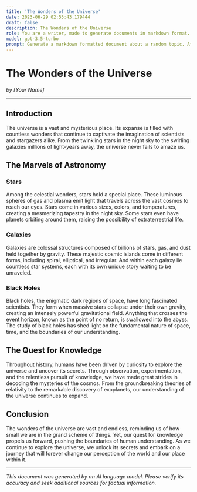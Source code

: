 ```yaml
---
title: 'The Wonders of the Universe'
date: 2023-06-29 02:55:43.179444
draft: false
description: The Wonders of the Universe
role: You are a writer, made to generate documents in markdown format. It is very important that all of the documents you generate are in valid markdown format.
model: gpt-3.5-turbo
prompt: Generate a markdown formatted document about a random topic. At the bottom, include a disclaimer explaining that the document was generated by you. The first line of the document should be the title. Make sure that the entire document is in proper markdown format, using a mix of various tags to make the document visually appealing.
---
```


# The Wonders of the Universe

*by [Your Name]*

---

## Introduction

The universe is a vast and mysterious place. Its expanse is filled with countless wonders that continue to captivate the imagination of scientists and stargazers alike. From the twinkling stars in the night sky to the swirling galaxies millions of light-years away, the universe never fails to amaze us.

## The Marvels of Astronomy

### Stars

Among the celestial wonders, stars hold a special place. These luminous spheres of gas and plasma emit light that travels across the vast cosmos to reach our eyes. Stars come in various sizes, colors, and temperatures, creating a mesmerizing tapestry in the night sky. Some stars even have planets orbiting around them, raising the possibility of extraterrestrial life.

### Galaxies

Galaxies are colossal structures composed of billions of stars, gas, and dust held together by gravity. These majestic cosmic islands come in different forms, including spiral, elliptical, and irregular. And within each galaxy lie countless star systems, each with its own unique story waiting to be unraveled.

### Black Holes

Black holes, the enigmatic dark regions of space, have long fascinated scientists. They form when massive stars collapse under their own gravity, creating an intensely powerful gravitational field. Anything that crosses the event horizon, known as the point of no return, is swallowed into the abyss. The study of black holes has shed light on the fundamental nature of space, time, and the boundaries of our understanding.

## The Quest for Knowledge

Throughout history, humans have been driven by curiosity to explore the universe and uncover its secrets. Through observation, experimentation, and the relentless pursuit of knowledge, we have made great strides in decoding the mysteries of the cosmos. From the groundbreaking theories of relativity to the remarkable discovery of exoplanets, our understanding of the universe continues to expand.

## Conclusion

The wonders of the universe are vast and endless, reminding us of how small we are in the grand scheme of things. Yet, our quest for knowledge propels us forward, pushing the boundaries of human understanding. As we continue to explore the universe, we unlock its secrets and embark on a journey that will forever change our perception of the world and our place within it.

---

*This document was generated by an AI language model. Please verify its accuracy and seek additional sources for factual information.*